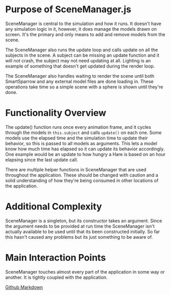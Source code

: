 # Purpose of SceneManager.js
SceneManager is central to the simulation and how it runs. It doesn't have any simulation logic in it, however,
it does manage the models drawn on screen. It's the primary and only means to add and remove models from the scene.

The SceneManager also runs the update loop and calls update on all the subjects in the scene. A subject can be missing an
update function and it will not crash, the subject may not need updating at all. Lighting is an example of something that doesn't
get updated during the render loop. 

The SceneManager also handles waiting to render the scene until both SmartSparrow and any external model files are done loading in. These operations take time so a simple scene with a sphere is shown until they're done. 

# Functionality Overview
The update() function runs once every animation frame, and it cycles through the models in `this.subject` and calls `update()` on each one.
Some models use the elapsed time and the simulation time to update their behavior, so this is passed to all models as arguments. This lets a model know how much time has elapsed so it can update its behavior accordingly. One example would be an update to how hungry a Hare is based on an hour elapsing since the last update call. 

There are multiple helper functions in SceneManager that are used throughout the application. These should be changed with caution and a solid understanding of how they're being consumed in other locations of the application.

# Additional Complexity
SceneManager is a singleton, but its constructor takes an argument. Since the argument needs to be provided at run time the SceneManager isn't actually available to be used until that its been constructed initially. So far this hasn't caused any problems but its just something to be aware of.


# Main Interaction Points
SceneManager touches almost every part of the application in some way or another. It is tightly coupled with the application.

[Github Markdown](https://github.com/adam-p/markdown-here/wiki/Markdown-Cheatsheet)